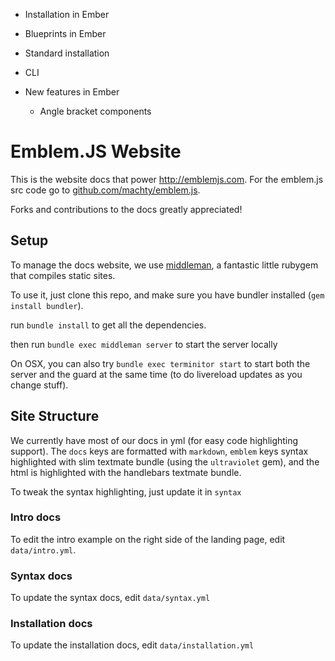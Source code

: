 - Installation in Ember
- Blueprints in Ember

- Standard installation
- CLI

- New features in Ember
  * Angle bracket components



# Emblem.JS Website

This is the website docs that power <http://emblemjs.com>. For the emblem.js src code go to [github.com/machty/emblem.js](http://github.com/machty/emblem.js).

Forks and contributions to the docs greatly appreciated!

## Setup

To manage the docs website, we use [middleman](http://middlemanapp.com), a fantastic little rubygem that compiles static sites.

To use it, just clone this repo, and make sure you have bundler installed (`gem install bundler`).

run `bundle install` to get all the dependencies.

then run `bundle exec middleman server` to start the server locally

On OSX, you can also try `bundle exec terminitor start` to start both the server and the guard at the same time (to do livereload updates as you change stuff).


## Site Structure

We currently have most of our docs in yml (for easy code highlighting support). The `docs` keys are formatted with `markdown`, `emblem` keys syntax highlighted with slim textmate bundle (using the `ultraviolet` gem), and the html is highlighted with the handlebars textmate bundle.

To tweak the syntax highlighting, just update it in `syntax`


### Intro docs

To edit the intro example on the right side of the landing page, edit `data/intro.yml`.


### Syntax docs

To update the syntax docs, edit `data/syntax.yml`


### Installation docs

To update the installation docs, edit `data/installation.yml`
